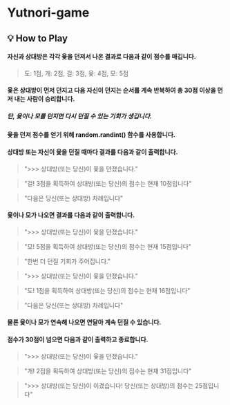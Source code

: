 # Yutnori-game

## 💡 How to Play

#### 자신과 상대방은 각각 윷을 던져서 나온 결과로 다음과 같이 점수를 매깁니다.

 > 도: 1점, 개: 2점, 걸: 3점, 윷: 4점, 모: 5점   




   
#### 윷은 상대방이 먼저 던지고 다음 자신이 던지는 순서를 계속 반복하여 총 30점 이상을 먼저 내는 사람이 승리합니다.

##### 단, 윷이나 모를 던지면 다시 던질 수 있는 기회가 생깁니다. 



#### 윷을 던져 점수를 얻기 위해 random.randint() 함수를 사용합니다.

#### 상대방 또는 자신이 윷을 던질 때마다 결과를 다음과 같이 출력합니다.



> ">>> 상대방(또는 당신)이 윷을 던졌습니다." 

> "걸! 3점을 획득하여 상대방(또는 당신)의 점수는 현재 10점입니다"

> "다음은 당신(또는 상대방) 차례입니다"



#### 윷이나 모가 나오면 결과를 다음과 같이 출력합니다.



> ">>> 상대방(또는 당신)이 윷을 던졌습니다." 

> "모! 5점을 획득하여 상대방(또는 당신)의 점수는 현재 15점입니다"

> "한번 더 던질 기회가 주어집니다."

> ">>> 상대방(또는 당신)이 윷을 던졌습니다." 

> "도! 1점을 획득하여 상대방(또는 당신)의 점수는 현재 16점입니다"

> "다음은 당신(또는 상대방) 차례입니다"



#### 물론 윷이나 모가 연속해 나오면 연달아 계속 던질 수 있습니다.

#### 점수가 30점이 넘으면 다음과 같이 출력하고 종료합니다.



> ">>> 상대방(또는 당신)이 윷을 던졌습니다." 

> "개! 2점을 획득하여 상대방(또는 당신)의 점수는 현재 31점입니다"

> ">>> 상대방(또는 당신)이 이겼습니다! 당신(또는 상대방)의 점수는 25점입니다"

